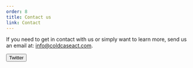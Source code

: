 ```yaml
---
order: 8
title: Contact us
link: Contact
---
```

If you need to get in contact with us or simply want to learn more, send us an email at: [info@coldcaseact.com](mailto:info@coldcaseact.com).


<form method="get" action="https://twitter.com/CRCCRecords"><button type="submit">Twitter</button></form>

    
